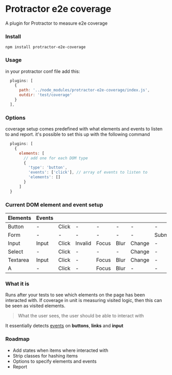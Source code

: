 # Protractor e2e coverage
A plugin for Protractor to measure e2e coverage

### Install
```npm install protractor-e2e-coverage```

### Usage
in your protractor conf file add this:
```javascript
  plugins: [
    {
      path: '../node_modules/protractor-e2e-coverage/index.js',
      outdir: 'test/coverage'
    }
  ],
```

### Options
coverage setup comes predefined with what elements and events to listen to and report.
it's possible to set this up with the following command
```javascript
  plugins: [
	{
      elements: [ 
      	// add one for each DOM type
        {
          'type': 'button',
          'events': ['click'], // array of events to listen to
          'elements': []
        }
      ]
  }
```

### Current DOM element and event setup
| Elements | Events |       |         |       |      |        |        |
|----------|--------|-------|---------|-------|------|--------|--------|
| Button   | -      | Click | -       | -     | -    | -      | -      |
| Form     | -      | -     | -       | -     | -    | -      | Submit |
| Input    | Input  | Click | Invalid | Focus | Blur | Change | -      |
| Select   | -      | Click | -       | -     | -    | Change | -      |
| Textarea | Input  | Click | -       | Focus | Blur | Change | -      |
| A        | -      | Click | -       | Focus | Blur | -      | -      |

### What it is
Runs after your tests to see which elements on the page has been interacted with.
If coverage in unit is measuring visited logic, then this can be seen as visited elements.

> What the user sees, the user should be able to interact with

It essentially detects [events](https://developer.mozilla.org/en-US/docs/Web/Events) on **buttons**, **links** and **input**

### Roadmap

* Add states when items where interacted with
* Strip classes for hashing items
* Options to specify elements and events
* Report
